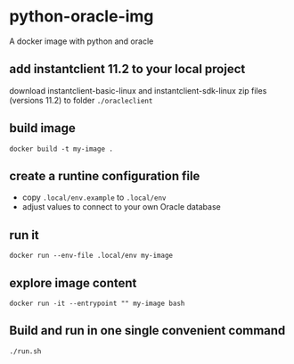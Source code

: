 # python-oracle-img
A docker image with python and oracle

## add instantclient 11.2 to your local project
download instantclient-basic-linux and instantclient-sdk-linux zip files (versions 11.2) to folder `./oracleclient`

## build image
`docker build -t my-image .`

## create a runtine configuration file
* copy `.local/env.example` to `.local/env`
* adjust values to connect to your own Oracle database

## run it
`docker run --env-file .local/env my-image`

## explore image content
`docker run -it --entrypoint "" my-image bash`

## Build and run in one single convenient command
`./run.sh`
